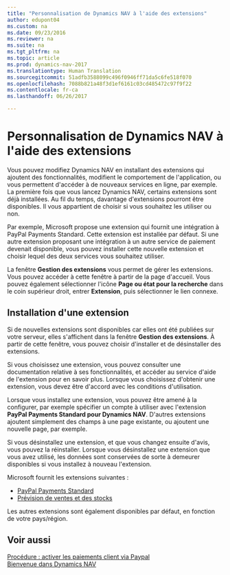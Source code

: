 ```yaml
---
title: "Personnalisation de Dynamics NAV à l'aide des extensions"
author: edupont04
ms.custom: na
ms.date: 09/23/2016
ms.reviewer: na
ms.suite: na
ms.tgt_pltfrm: na
ms.topic: article
ms.prod: dynamics-nav-2017
ms.translationtype: Human Translation
ms.sourcegitcommit: 51adfb3588099c496f0946ff71da5c6fe518f070
ms.openlocfilehash: 7088b821a48f3d1ef6161c03cd485472c97f9f22
ms.contentlocale: fr-ca
ms.lasthandoff: 06/26/2017

---
```


# <a name="customizing-dynamics-nav-using-extensions"></a>Personnalisation de Dynamics NAV à l'aide des extensions
Vous pouvez modifiez Dynamics NAV en installant des extensions qui ajoutent des fonctionnalités, modifient le comportement de l'application, ou vous permettent d'accéder à de nouveaux services en ligne, par exemple.
La première fois que vous lancez Dynamics NAV, certains extensions sont déjà installées. Au fil du temps, davantage d'extensions pourront être disponibles. Il vous appartient de choisir si vous souhaitez les utiliser ou non.

Par exemple, Microsoft propose une extension qui fournit une intégration à PayPal Payments Standard. Cette extension est installée par défaut.
Si une autre extension proposant une intégration à un autre service de paiement devenait disponible, vous pouvez installer cette nouvelle extension et choisir lequel des deux services vous souhaitez utiliser.  

La fenêtre **Gestion des extensions** vous permet de gérer les extensions. Vous pouvez accéder à cette fenêtre à partir de la page d'accueil. Vous pouvez également sélectionner l'icône **Page ou état pour la recherche** dans le coin supérieur droit, entrer **Extension**, puis sélectionner le lien connexe.   

## <a name="installing-an-extension"></a>Installation d'une extension
Si de nouvelles extensions sont disponibles car elles ont été publiées sur votre serveur, elles s'affichent dans la fenêtre **Gestion des extensions**. À partir de cette fenêtre, vous pouvez choisir d'installer et de désinstaller des extensions.  

Si vous choisissez une extension, vous pouvez consulter une documentation relative à ses fonctionnalités, et accéder au service d'aide de l'extension pour en savoir plus. Lorsque vous choisissez d'obtenir une extension, vous devez être d'accord avec les conditions d'utilisation.  

Lorsque vous installez une extension, vous pouvez être amené à la configurer, par exemple spécifier un compte à utiliser avec l'extension **PayPal Payments Standard pour Dynamics NAV**.
D'autres extensions ajoutent simplement des champs à une page existante, ou ajoutent une nouvelle page, par exemple.   

Si vous désinstallez une extension, et que vous changez ensuite d'avis, vous pouvez la réinstaller. Lorsque vous désinstallez une extension que vous avez utilisé, les données sont conservées de sorte à demeurer disponibles si vous installez à nouveau l'extension.  

Microsoft fournit les extensions suivantes :  
- [PayPal Payments Standard](ui-extensions-paypal-payments-standard.md)  
- [Prévision de ventes et des stocks](ui-extensions-sales-forecast.md)  

Les autres extensions sont également disponibles par défaut, en fonction de votre pays/région.

## <a name="see-also"></a>Voir aussi  
[Procédure : activer les paiements client via Paypal](sales-how-enable-customer-payments-paypal.md)  
[Bienvenue dans Dynamics NAV](across-get-started.md)  

